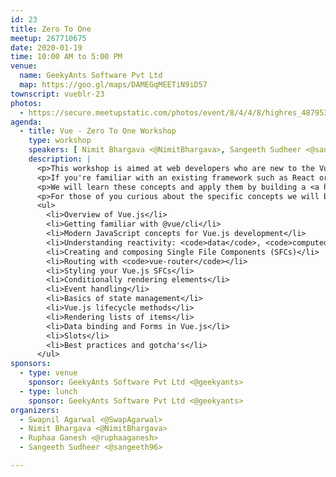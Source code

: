 ```yaml
---
id: 23
title: Zero To One
meetup: 267710675
date: 2020-01-19
time: 10:00 AM to 5:00 PM
venue:
  name: GeekyAnts Software Pvt Ltd
  map: https://goo.gl/maps/DAMEGqMEETiN9iD57
townscript: vueblr-23
photos:
  - https://secure.meetupstatic.com/photos/event/8/4/4/8/highres_487953864.jpeg
agenda:
  - title: Vue - Zero To One Workshop
    type: workshop
    speakers: [ Nimit Bhargava <@NimitBhargava>, Sangeeth Sudheer <@sangeeth96> ]
    description: |
      <p>This workshop is aimed at web developers who are new to the Vue.js ecosystem. We will walk you through all the essential bits and pieces of Vue.js that's required to make a modern single page application.</p>
      <p>If you're familiar with an existing framework such as React or Angular or have worked with JavaScript applications in general, you should be able to follow this workshop with ease. We would only need minimal tooling to run the project and examples (Node.js, Yarn, Visual Studio Code).</p>
      <p>We will learn these concepts and apply them by building a <a href="https://hnpwa.com/">Hacker News SPA</a>. Since real-world applications often make HTTP calls, we will see how you can do the same within Vue.js and what are the best practices for structuring your Vue.js application. For a sneak peek of what we will be trying to build, check the Hacker News PWA built by Evan You, the creator of Vue.js: <a href="https://github.com/vuejs/vue-hackernews-2.0">https://github.com/vuejs/vue-hackernews-2.0</a></p>
      <p>For those of you curious about the specific concepts we will be tackling, we've listed them below:</p>
      <ul>
        <li>Overview of Vue.js</li>
        <li>Getting familiar with @vue/cli</li>
        <li>Modern JavaScript concepts for Vue.js development</li>
        <li>Understanding reactivity: <code>data</code>, <code>computed</code> and <code>methods</code></li>
        <li>Creating and composing Single File Components (SFCs)</li>
        <li>Routing with <code>vue-router</code></li>
        <li>Styling your Vue.js SFCs</li>
        <li>Conditionally rendering elements</li>
        <li>Event handling</li>
        <li>Basics of state management</li>
        <li>Vue.js lifecycle methods</li>
        <li>Rendering lists of items</li>
        <li>Data binding and Forms in Vue.js</li>
        <li>Slots</li>
        <li>Best practices and gotcha's</li>
      </ul>
sponsors:
  - type: venue
    sponsor: GeekyAnts Software Pvt Ltd <@geekyants>
  - type: lunch
    sponsor: GeekyAnts Software Pvt Ltd <@geekyants>
organizers:
  - Swapnil Agarwal <@SwapAgarwal>
  - Nimit Bhargava <@NimitBhargava>
  - Ruphaa Ganesh <@ruphaaganesh>
  - Sangeeth Sudheer <@sangeeth96>

---
```


<EventPage />
